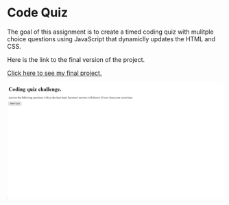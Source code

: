 # Code Quiz

The goal of this assignment is to create a timed coding quiz with mulitple choice questions using JavaScript that dynamiclly updates the HTML and CSS.

Here is the link to the final version of the project.

[Click here to see my final project.](https://christopherrclark.github.io/code-quiz/)

![Here is the screen shot of my final page.](./assets/images/Screenshot_20230108_021114.png)

